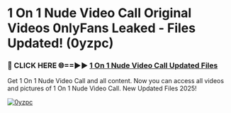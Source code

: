 # 1 On 1 Nude Video Call Original Videos 0nlyFans Leaked - Files Updated! (0yzpc)

<h3>🔴 CLICK HERE 🌐==►► <a href="https://tinyurl.com/5h6xmrr3" rel="nofollow">1 On 1 Nude Video Call Updated Files</a></h3>

Get 1 On 1 Nude Video Call and all content. Now you can access all videos and pictures of 1 On 1 Nude Video Call. New Updated Files 2025!

[![0yzpc](https://i.imgur.com/KVD873Z.gif)](https://tinyurl.com/5h6xmrr3)

